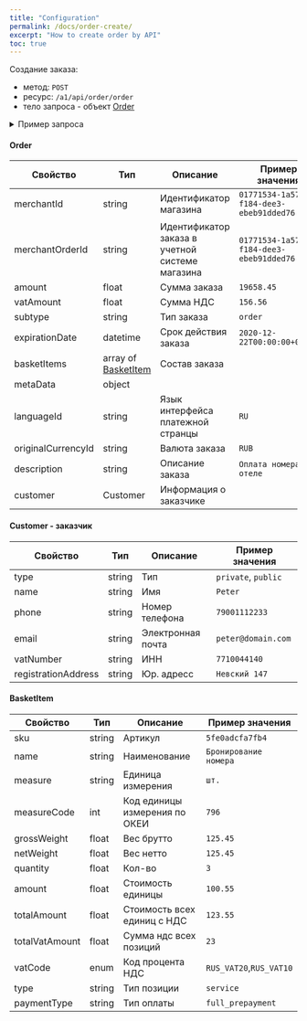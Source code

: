 ```yaml
---
title: "Configuration"
permalink: /docs/order-create/
excerpt: "How to create order by API"
toc: true
---
```

Создание заказа:
- метод: `POST`
- ресурс: `/a1/api/order/order`
- тело запроса - объект [Order](#order)

<details>
  <summary>Пример запроса</summary>
<section markdown="1">
``` json
POST https://api.stage.k8s.invbox.ru/a1/api/order/order
Authorization: Bearer b37c4c689295904ed21eee5d9a48d42e
Content-Type: application/json
Accept: application/json
{
  "merchantId": "01771534-196a-1105-839a-82422289d6d9",
  "merchantOrderId": "m-1608560079",
  "amount": 371.88,
  "vatAmount": 61.98,
  "basketItems": [
    {
      "sku": "5fe0adcfa7fb4",
      "name": "Бронирование номера",
      "measure": "шт.",
      "measureCode": 796,
      "grossWeight": 0,
      "netWeight": 0,
      "quantity": 3,
      "amount": 123.96,
      "amountWoVat": 103.3,
      "totalAmount": 371.88,
      "totalVatAmount": 61.98,
      "vatCode": "RUS_VAT20",
      "type": "service",
      "paymentType": "full_prepayment"
    }
  ],
  "metaData": {
    "@type": "LodgingReservation",
    "reservationId": "abc456",
    "reservationStatus": "https://schema.org/ReservationConfirmed",
    "underName": {
      "@type": "Person",
      "name": "John Smith"
    },
    "reservationFor": {
      "@type": "LodgingBusiness",
      "name": "Hilton San Francisco Union Square",
      "address": {
        "@type": "PostalAddress",
        "streetAddress": "333 O'Farrell St",
        "addressLocality": "San Francisco",
        "addressRegion": "CA",
        "postalCode": "94102",
        "addressCountry": "US"
      },
      "telephone": "415-771-1400"
    },
    "checkinTime": "2017-04-11T16:00:00-08:00",
    "checkoutTime": "2017-04-13T11:00:00-08:00"
  },
  "subtype": "order",
  "expirationDate": "2020-12-22T00:00:00+00:00",
  "languageId": "RU",
  "originalCurrencyId": "RUB",
  "description": "Оплата номера в отеле",
  "customer": {
    "type": "private",
    "name": "Peter",
    "phone": "79001112233",
    "email": "peter@domain.com",
    "vatNumber": "",
    "registrationAddress": ""
  }
}
```
</section>
</details>

#### Order

| Свойство        | Тип                                 | Описание                                        | Пример значения |
| --------------- | ----------------------------------- | ----------------------------------------------- | ----------------|
| merchantId      | string                              | Идентификатор магазина                          | `01771534-1a57-f184-dee3-ebeb91dded76`
| merchantOrderId | string                              | Идентификатор заказа в учетной системе магазина | `01771534-1a57-f184-dee3-ebeb91dded76`
| amount          | float                               | Сумма заказа                                    | `19658.45`
| vatAmount       | float                               | Сумма НДС                                       | `156.56`
| subtype         | string                              | Тип заказа                                      | `order`
| expirationDate  | datetime                            | Срок действия заказа                            | `2020-12-22T00:00:00+00:00`
| basketItems     | array of [BasketItem](#basketitem)  | Состав заказа                                   | 
| metaData        | object                              |                                                 |
| languageId         | string             | Язык интерфейса платежной странцы | `RU`
| originalCurrencyId | string             | Валюта заказа                     | `RUB`
| description        | string             | Описание заказа                   | `Оплата номера в отеле`
| customer           | Customer           | Информация о заказчике            |

#### Customer - заказчик

| Свойство            | Тип                | Описание          | Пример значения |
| ------------------- | ------------------ | ----------------- | --------------- |
| type                | string             | Тип               | `private`, `public`
| name                | string             | Имя               | `Peter`
| phone               | string             | Номер телефона    | `79001112233`
| email               | string             | Электронная почта | `peter@domain.com`
| vatNumber           | string             | ИНН               | `7710044140`
| registrationAddress | string             | Юр. адресс        | `Невский 147`

#### BasketItem

| Свойство       | Тип      | Описание                      | Пример значения |
| -------------- | -------- | ----------------------------- | --------------- |
| sku            | string   | Артикул                       | `5fe0adcfa7fb4`
| name           | string   | Наименование                  | `Бронирование номера`
| measure        | string   | Единица измерения             | `шт.`
| measureCode    | int      | Код единицы измерения по ОКЕИ | `796`
| grossWeight    | float    | Вес брутто                    | `125.45`
| netWeight      | float    | Вес нетто                     | `125.45`
| quantity       | float    | Кол-во                        | `3`
| amount         | float    | Стоимость единицы             | `100.55`
| totalAmount    | float    | Стоимость всех единиц с НДС   | `123.55`
| totalVatAmount | float    | Сумма ндс всех позиций        | `23`
| vatCode        | enum     | Код процента НДС              | `RUS_VAT20`,`RUS_VAT10`
| type           | string   | Тип позиции                   | `service`
| paymentType    | string   | Тип оплаты                    | `full_prepayment`

